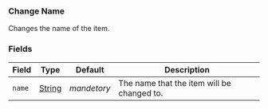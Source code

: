### Change Name

Changes the name of the item.

### Fields

Field  | Type | Default | Description
-------|------|---------|-------------
`name` | [String]() | *mandetory* | The name that the item will be changed to.
